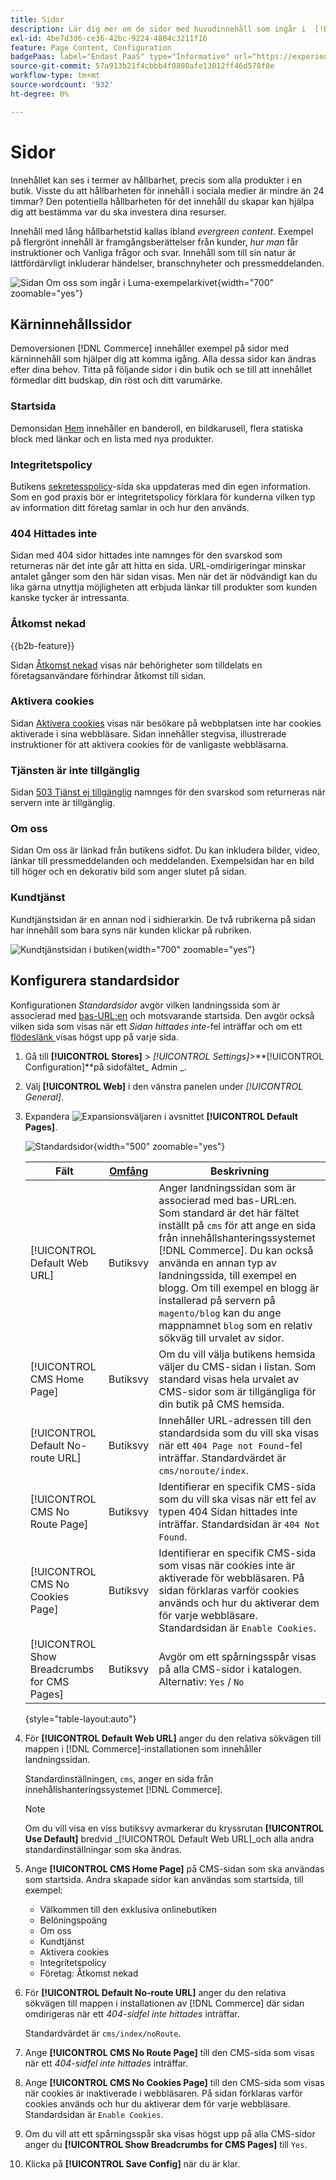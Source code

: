 ```yaml
---
title: Sidor
description: Lär dig mer om de sidor med huvudinnehåll som ingår i  [!DNL Commerce] demoarkivet och ändra konfigurationen för standardsidor.
exl-id: 4be7d3d6-ce36-42bc-9224-4804c3211f16
feature: Page Content, Configuration
badgePaas: label="Endast PaaS" type="Informative" url="https://experienceleague.adobe.com/en/docs/commerce/user-guides/product-solutions" tooltip="Gäller endast Adobe Commerce i molnprojekt (Adobe-hanterad PaaS-infrastruktur) och lokala projekt."
source-git-commit: 57a913b21f4cbbb4f0800afe13012ff46d578f8e
workflow-type: tm+mt
source-wordcount: '932'
ht-degree: 0%

---
```


# Sidor

Innehållet kan ses i termer av hållbarhet, precis som alla produkter i en butik. Visste du att hållbarheten för innehåll i sociala medier är mindre än 24 timmar? Den potentiella hållbarheten för det innehåll du skapar kan hjälpa dig att bestämma var du ska investera dina resurser.

Innehåll med lång hållbarhetstid kallas ibland _evergreen content_. Exempel på flergrönt innehåll är framgångsberättelser från kunder, _hur man_ får instruktioner och Vanliga frågor och svar. Innehåll som till sin natur är lättfördärvligt inkluderar händelser, branschnyheter och pressmeddelanden.

![Sidan Om oss som ingår i Luma-exempelarkivet ](./assets/storefront-about-us.png){width="700" zoomable="yes"}

## Kärninnehållssidor

Demoversionen [!DNL Commerce] innehåller exempel på sidor med kärninnehåll som hjälper dig att komma igång. Alla dessa sidor kan ändras efter dina behov. Titta på följande sidor i din butik och se till att innehållet förmedlar ditt budskap, din röst och ditt varumärke.

### Startsida

Demonsidan [Hem](../getting-started/storefront.md#home-page) innehåller en banderoll, en bildkarusell, flera statiska block med länkar och en lista med nya produkter.

### Integritetspolicy

Butikens [sekretesspolicy](../getting-started/privacy-policy.md)-sida ska uppdateras med din egen information. Som en god praxis bör er integritetspolicy förklara för kunderna vilken typ av information ditt företag samlar in och hur den används.

### 404 Hittades inte

Sidan med 404 sidor hittades inte namnges för den svarskod som returneras när det inte går att hitta en sida. URL-omdirigeringar minskar antalet gånger som den här sidan visas. Men när det är nödvändigt kan du lika gärna utnyttja möjligheten att erbjuda länkar till produkter som kunden kanske tycker är intressanta.

### Åtkomst nekad

{{b2b-feature}}

Sidan [Åtkomst nekad](../b2b/account-company-roles-permissions.md) visas när behörigheter som tilldelats en företagsanvändare förhindrar åtkomst till sidan.

### Aktivera cookies

Sidan [Aktivera cookies](../getting-started/compliance-cookie-law.md) visas när besökare på webbplatsen inte har cookies aktiverade i sina webbläsare. Sidan innehåller stegvisa, illustrerade instruktioner för att aktivera cookies för de vanligaste webbläsarna.

### Tjänsten är inte tillgänglig

Sidan [503 Tjänst ej tillgänglig](../configuration-reference/general/general.md) namnges för den svarskod som returneras när servern inte är tillgänglig.

### Om oss

Sidan Om oss är länkad från butikens sidfot. Du kan inkludera bilder, video, länkar till pressmeddelanden och meddelanden. Exempelsidan har en bild till höger och en dekorativ bild som anger slutet på sidan.

### Kundtjänst

Kundtjänstsidan är en annan nod i sidhierarkin. De två rubrikerna på sidan har innehåll som bara syns när kunden klickar på rubriken.

![Kundtjänstsidan i butiken](./assets/storefront-customer-service.png){width="700" zoomable="yes"}

## Konfigurera standardsidor

Konfigurationen _Standardsidor_ avgör vilken landningssida som är associerad med [bas-URL:en](../stores-purchase/store-urls.md) och motsvarande startsida. Den avgör också vilken sida som visas när ett _Sidan hittades inte_-fel inträffar och om ett [flödeslänk ](../catalog/navigation-breadcrumb-trail.md) visas högst upp på varje sida.

1. Gå till **[!UICONTROL Stores]** > _[!UICONTROL Settings]_>**[!UICONTROL Configuration]**på sidofältet_ Admin _.

1. Välj **[!UICONTROL Web]** i den vänstra panelen under _[!UICONTROL General]_.

1. Expandera ![Expansionsväljaren](../assets/icon-display-expand.png) i avsnittet **[!UICONTROL Default Pages]**.

   ![Standardsidor](./assets/web-default-pages.png){width="500" zoomable="yes"}

   | Fält | [Omfång](../getting-started/websites-stores-views.md#scope-settings) | Beskrivning |
   |--- |--- |--- |
   | [!UICONTROL Default Web URL] | Butiksvy | Anger landningssidan som är associerad med bas-URL:en. Som standard är det här fältet inställt på `cms` för att ange en sida från innehållshanteringssystemet [!DNL Commerce]. Du kan också använda en annan typ av landningssida, till exempel en blogg. Om till exempel en blogg är installerad på servern på `magento/blog` kan du ange mappnamnet `blog` som en relativ sökväg till urvalet av sidor. |
   | [!UICONTROL CMS Home Page] | Butiksvy | Om du vill välja butikens hemsida väljer du CMS-sidan i listan. Som standard visas hela urvalet av CMS-sidor som är tillgängliga för din butik på CMS hemsida. |
   | [!UICONTROL Default No-route URL] | Butiksvy | Innehåller URL-adressen till den standardsida som du vill ska visas när ett `404 Page not Found`-fel inträffar. Standardvärdet är `cms/noroute/index`. |
   | [!UICONTROL CMS No Route Page] | Butiksvy | Identifierar en specifik CMS-sida som du vill ska visas när ett fel av typen 404 Sidan hittades inte inträffar. Standardsidan är `404 Not Found`. |
   | [!UICONTROL CMS No Cookies Page] | Butiksvy | Identifierar en specifik CMS-sida som visas när cookies inte är aktiverade för webbläsaren. På sidan förklaras varför cookies används och hur du aktiverar dem för varje webbläsare. Standardsidan är `Enable Cookies`. |
   | [!UICONTROL Show Breadcrumbs for CMS Pages] | Butiksvy | Avgör om ett spårningsspår visas på alla CMS-sidor i katalogen. Alternativ: `Yes` / `No` |

   {style="table-layout:auto"}

1. För **[!UICONTROL Default Web URL]** anger du den relativa sökvägen till mappen i [!DNL Commerce]-installationen som innehåller landningssidan.

   Standardinställningen, `cms`, anger en sida från innehållshanteringssystemet [!DNL Commerce].

   >[!NOTE]
   >
   >Om du vill visa en viss butiksvy avmarkerar du kryssrutan **[!UICONTROL Use Default]** bredvid _[!UICONTROL Default Web URL]_och alla andra standardinställningar som ska ändras.

1. Ange **[!UICONTROL CMS Home Page]** på CMS-sidan som ska användas som startsida. Andra skapade sidor kan användas som startsida, till exempel:

   - Välkommen till den exklusiva onlinebutiken
   - Belöningspoäng
   - Om oss
   - Kundtjänst
   - Aktivera cookies
   - Integritetspolicy
   - Företag: Åtkomst nekad

1. För **[!UICONTROL Default No-route URL]** anger du den relativa sökvägen till mappen i installationen av [!DNL Commerce] där sidan omdirigeras när ett _404-sidfel inte hittades_ inträffar.

   Standardvärdet är `cms/index/noRoute`.

1. Ange **[!UICONTROL CMS No Route Page]** till den CMS-sida som visas när ett _404-sidfel inte hittades_ inträffar.

1. Ange **[!UICONTROL CMS No Cookies Page]** till den CMS-sida som visas när cookies är inaktiverade i webbläsaren. På sidan förklaras varför cookies används och hur du aktiverar dem för varje webbläsare. Standardsidan är `Enable Cookies`.

1. Om du vill att ett spårningsspår ska visas högst upp på alla CMS-sidor anger du **[!UICONTROL Show Breadcrumbs for CMS Pages]** till `Yes`.

1. Klicka på **[!UICONTROL Save Config]** när du är klar.
